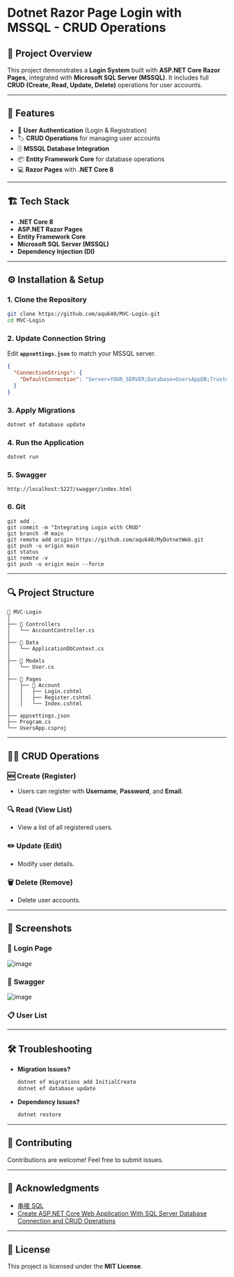 # Dotnet Razor Page Login with MSSQL - CRUD Operations

## 📜 Project Overview
This project demonstrates a **Login System** built with **ASP.NET Core Razor Pages**, integrated with **Microsoft SQL Server (MSSQL)**. It includes full **CRUD (Create, Read, Update, Delete)** operations for user accounts.

---

## 🚀 Features
- 🔑 **User Authentication** (Login & Registration)
- 🏷️ **CRUD Operations** for managing user accounts
- 🗄️ **MSSQL Database Integration**
- 📦 **Entity Framework Core** for database operations
- 💻 **Razor Pages** with **.NET Core 8**

---

## 🏗️ Tech Stack
- **.NET Core 8**
- **ASP.NET Razor Pages**
- **Entity Framework Core**
- **Microsoft SQL Server (MSSQL)**
- **Dependency Injection (DI)**

---

## ⚙️ Installation & Setup

### 1. Clone the Repository
```bash
git clone https://github.com/aqu640/MVC-Login.git
cd MVC-Login
```

### 2. Update Connection String
Edit **`appsettings.json`** to match your MSSQL server.

```json
{
  "ConnectionStrings": {
    "DefaultConnection": "Server=YOUR_SERVER;Database=UsersAppDB;Trusted_Connection=True;"
  }
}
```

### 3. Apply Migrations
```bash
dotnet ef database update
```

### 4. Run the Application
```bash
dotnet run
```
### 5. Swagger
```URL
http://localhost:5227/swagger/index.html
```


### 6. Git
```
git add .
git commit -m "Integrating Login with CRUD"
git branch -M main
git remote add origin https://github.com/aqu640/MyDotnetWeb.git
git push -u origin main
git status
git remote -v
git push -u origin main --force
```
---

## 🔍 Project Structure
```
📁 MVC-Login
│
├── 📂 Controllers
│   └── AccountController.cs
│
├── 📂 Data
│   └── ApplicationDbContext.cs
│
├── 📂 Models
│   └── User.cs
│
├── 📂 Pages
│   ├── 📁 Account
│   │   ├── Login.cshtml
│   │   ├── Register.cshtml
│   │   └── Index.cshtml
│
├── appsettings.json
├── Program.cs
└── UsersApp.csproj
```

---

## 🏃‍♂️ CRUD Operations

### 🆕 **Create (Register)**
- Users can register with **Username**, **Password**, and **Email**.

### 🔍 **Read (View List)**
- View a list of all registered users.

### ✏️ **Update (Edit)**
- Modify user details.

### 🗑️ **Delete (Remove)**
- Delete user accounts.

---

## 📸 Screenshots

### 🔑 **Login Page**
![image](https://hackmd.io/_uploads/SJp-73a5kl.png)

### 🏡 **Swagger**
![image](https://github.com/user-attachments/assets/b2d2a7c9-4be5-42dd-8389-45bca56ebedc)

### 📋 **User List**


---

## 🛠️ Troubleshooting
- **Migration Issues?**
  ```bash
  dotnet ef migrations add InitialCreate
  dotnet ef database update
  ```

- **Dependency Issues?**
  ```bash
  dotnet restore
  ```

---

## 🤝 Contributing
Contributions are welcome! Feel free to submit issues.

---

## 🏅 Acknowledgments
- [串接 SQL](https://www.youtube.com/watch?v=AvNVxRIMvco)
- [Create ASP.NET Core Web Application With SQL Server Database Connection and CRUD Operations](https://www.youtube.com/watch?v=T-e554Zt3n4)

---

## 📜 License
This project is licensed under the **MIT License**.
